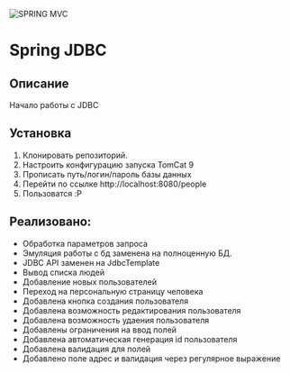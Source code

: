 ![SPRING MVC](https://spring.io/images/spring-logo-2022-dark-2f10e8055653ec50e693eb444291d742.svg)

# Spring JDBC

## Описание
Начало работы с JDBC

## Установка
1. Клонировать репозиторий.
2. Настроить конфигурацию запуска TomCat 9
3. Прописать путь/логин/пароль базы данных
4. Перейти по ссылке http://localhost:8080/people
5. Пользоватся :P

## Реализовано:
- Обработка параметров запроса
- Эмуляция работы с бд заменена на полноценную БД.
- JDBC API заменен на JdbcTemplate
- Вывод списка людей
- Добавление новых пользователей
- Переход на персональную страницу человека
- Добавлена кнопка создания пользователя
- Добавлена возможность редактирования пользователя
- Добавлена возможность удаения пользователя
- Добавлены ограничения на ввод полей
- Добавлена автоматическая генерация id пользователя
- Добавлена валидация для полей
- Добавлено поле адрес и валидация через регулярное выражение
